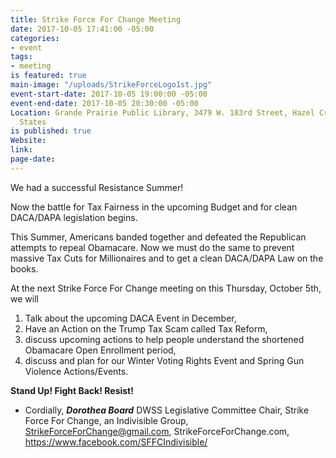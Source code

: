 ```yaml
---
title: Strike Force For Change Meeting
date: 2017-10-05 17:41:00 -05:00
categories:
- event
tags:
- meeting
is featured: true
main-image: "/uploads/StrikeForceLogo1st.jpg"
event-start-date: 2017-10-05 19:00:00 -05:00
event-end-date: 2017-10-05 20:30:00 -05:00
Location: Grande Prairie Public Library, 3479 W. 183rd Street, Hazel Crest, IL, United
  States
is published: true
Website: 
link: 
page-date: 
---
```


We had a successful Resistance Summer! 

Now the battle for Tax Fairness in the upcoming Budget and for clean DACA/DAPA legislation begins. 

This Summer, Americans banded together and defeated the Republican attempts to repeal Obamacare. Now we must do the same to prevent massive Tax Cuts for Millionaires and to get a clean DACA/DAPA Law on the books. 

At the next Strike Force For Change meeting on this Thursday, October 5th, we will 
1.	Talk about the upcoming DACA Event in December, 
2.	Have an Action on the Trump Tax Scam called Tax Reform, 
4.	discuss upcoming actions to help people understand the shortened Obamacare Open Enrollment period, 
4.	discuss and plan for our Winter Voting Rights Event and Spring Gun Violence Actions/Events.    

**Stand Up! Fight Back! Resist!** 
* Cordially,
***Dorothea Board***
DWSS Legislative Committee Chair, 
Strike Force For Change, an Indivisible Group, 
StrikeForceForChange@gmail.com, 
StrikeForceForChange.com, 
https://www.facebook.com/SFFCIndivisible/

